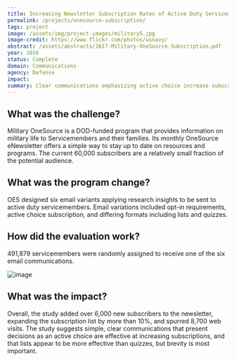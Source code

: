 ```yaml
---
title: Increasing Newsletter Subscription Rates of Active Duty Servicemembers
permalink: /projects/onesource-subscription/
tags: project
image: /assets/img/project-images/military5.jpg
image-credit: https://www.flickr.com/photos/usnavy/
abstract: /assets/abstracts/1617-Military-OneSource-Subscription.pdf
year: 2016
status: Complete
domain: Communications
agency: Defense
impact:
summary: Clear communications emphasizing active choice increase subscription rates. 
---
```

## What was the challenge?

Military OneSource is a DOD-funded program that provides information on military life to Servicemembers and their families. Its monthly OneSource eNewsletter offers a simple way to stay up to date on resources and programs. The current 60,000 subscribers are a relatively small fraction of the potential audience.

## What was the program change?

OES designed six email variants applying research insights to be sent to active duty servicemembers. Email variations included opt-in requirements, active choice subscription, and differing formats including lists and quizzes. 

## How did the evaluation work?

491,879 servicemembers were randomly assigned to receive one of the six email communications.

![image]({{site.baseurl}}/assets/img/project-images/1617-graph.png)

## What was the impact?

Overall, the study added over 6,000 new subscribers to the newsletter, expanding the subscription list by more than 10%, and spurred 8,700 web visits. The study suggests simple, clear communications that present decisions as an active choice are effective at increasing subscriptions, and that lists appear to be more effective than quizzes, but brevity is most important.
